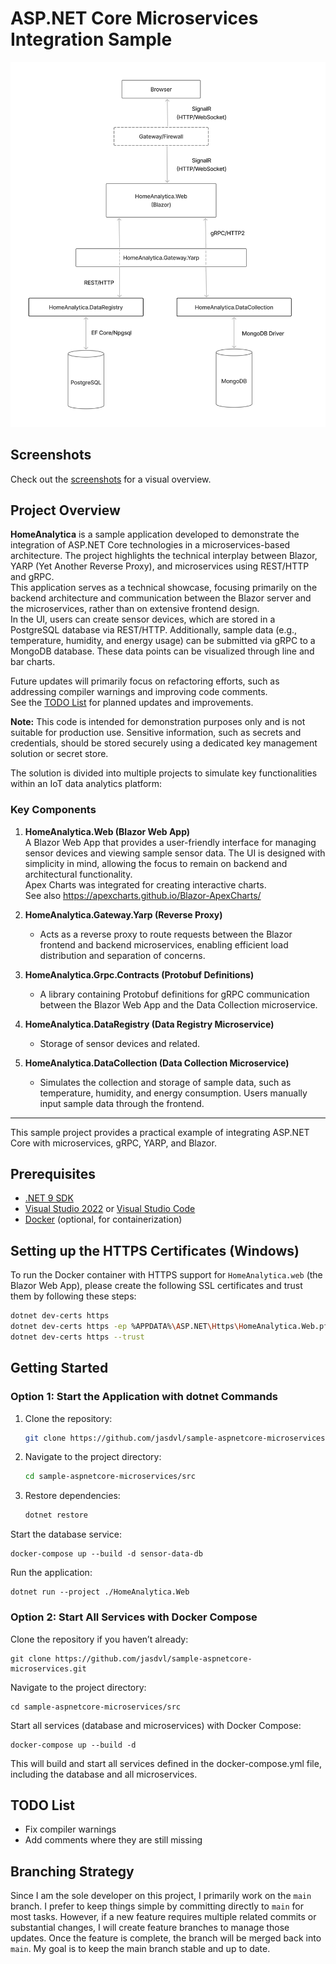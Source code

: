 
# ASP.NET Core Microservices Integration Sample

![microservices](./assets/architecture-overview.png)

## Screenshots

Check out the [screenshots](./screenshots.md) for a visual overview.

## Project Overview

**HomeAnalytica** is a sample application developed to demonstrate the integration of ASP.NET Core technologies in a microservices-based architecture. 
The project highlights the technical interplay between Blazor, YARP (Yet Another Reverse Proxy), and microservices using REST/HTTP and gRPC.  
This application serves as a technical showcase, focusing primarily on the backend architecture and communication between the Blazor server and the microservices, rather than on extensive frontend design.  
In the UI, users can create sensor devices, which are stored in a PostgreSQL database via REST/HTTP. Additionally, sample data (e.g., temperature, humidity, and energy usage) can be submitted via gRPC to a MongoDB database. These data points can be visualized through line and bar charts.  

Future updates will primarily focus on refactoring efforts, such as addressing compiler warnings and improving code comments.  
See the [TODO List](#todo-list) for planned updates and improvements.

**Note:**
This code is intended for demonstration purposes only and is not suitable for production use. Sensitive information, such as secrets and credentials, should be stored securely using a dedicated key management solution or secret store.

The solution is divided into multiple projects to simulate key functionalities within an IoT data analytics platform:

### Key Components

1. **HomeAnalytica.Web (Blazor Web App)**  
    A Blazor Web App that provides a user-friendly interface for managing sensor devices and viewing sample sensor data. The UI is designed with simplicity in mind, allowing the focus to remain on backend and architectural functionality.  
    Apex Charts was integrated for creating interactive charts.  
    See also https://apexcharts.github.io/Blazor-ApexCharts/

2. **HomeAnalytica.Gateway.Yarp (Reverse Proxy)**
   - Acts as a reverse proxy to route requests between the Blazor frontend and backend microservices, enabling efficient load distribution and separation of concerns.

3. **HomeAnalytica.Grpc.Contracts (Protobuf Definitions)**
   - A library containing Protobuf definitions for gRPC communication between the Blazor Web App and the Data Collection microservice.

4. **HomeAnalytica.DataRegistry (Data Registry Microservice)**
   - Storage of sensor devices and related. 

5. **HomeAnalytica.DataCollection (Data Collection Microservice)**
   - Simulates the collection and storage of sample data, such as temperature, humidity, and energy consumption. Users manually input sample data through the frontend.


---

This sample project provides a practical example of integrating ASP.NET Core with microservices, gRPC, YARP, and Blazor.

## Prerequisites

- [.NET 9 SDK](https://dotnet.microsoft.com/download/dotnet/9.0)
- [Visual Studio 2022](https://visualstudio.microsoft.com/vs/) or [Visual Studio Code](https://code.visualstudio.com/)
- [Docker](https://www.docker.com/) (optional, for containerization)

## Setting up the HTTPS Certificates (Windows)

To run the Docker container with HTTPS support for `HomeAnalytica.web` (the Blazor Web App), please create the following SSL certificates and trust them by following these steps:

```bash
dotnet dev-certs https
dotnet dev-certs https -ep %APPDATA%\ASP.NET\Https\HomeAnalytica.Web.pfx -p 8517c5bc-614d-49b7-8990-ff40578db4a5
dotnet dev-certs https --trust
```

## Getting Started

### Option 1: Start the Application with dotnet Commands

1. Clone the repository:

    ```bash
    git clone https://github.com/jasdvl/sample-aspnetcore-microservices.git
    ```

2. Navigate to the project directory:

    ```bash
    cd sample-aspnetcore-microservices/src
    ```

3. Restore dependencies:

    ```bash
    dotnet restore
    ```

Start the database service:

```
docker-compose up --build -d sensor-data-db
```

Run the application:

```
dotnet run --project ./HomeAnalytica.Web
```

### Option 2: Start All Services with Docker Compose

Clone the repository if you haven’t already:

```
git clone https://github.com/jasdvl/sample-aspnetcore-microservices.git
```

Navigate to the project directory:

```
cd sample-aspnetcore-microservices/src
```

Start all services (database and microservices) with Docker Compose:

```
docker-compose up --build -d
```

This will build and start all services defined in the docker-compose.yml file, including the database and all microservices.

## TODO List

- Fix compiler warnings
- Add comments where they are still missing

## Branching Strategy

Since I am the sole developer on this project, I primarily work on the `main` branch. I prefer to keep things simple by committing directly to `main` for most tasks. However, if a new feature requires multiple related commits or substantial changes, I will create feature branches to manage those updates. Once the feature is complete, the branch will be merged back into `main`. My goal is to keep the main branch stable and up to date.
